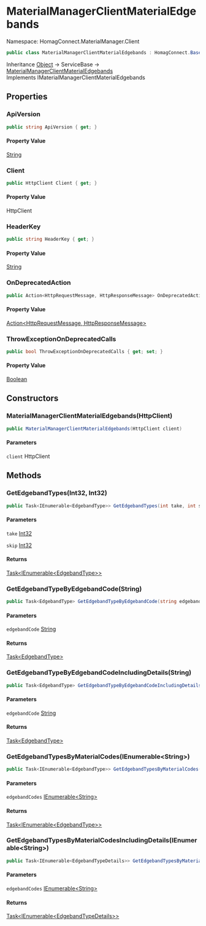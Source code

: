 # MaterialManagerClientMaterialEdgebands

Namespace: HomagConnect.MaterialManager.Client

```csharp
public class MaterialManagerClientMaterialEdgebands : HomagConnect.Base.Services.ServiceBase, HomagConnect.MaterialManager.Contracts.Material.Edgebands.Interfaces.IMaterialManagerClientMaterialEdgebands
```

Inheritance [Object](https://docs.microsoft.com/en-us/dotnet/api/system.object) → ServiceBase → [MaterialManagerClientMaterialEdgebands](./homagconnect.materialmanager.client.materialmanagerclientmaterialedgebands.md)<br>
Implements IMaterialManagerClientMaterialEdgebands

## Properties

### **ApiVersion**

```csharp
public string ApiVersion { get; }
```

#### Property Value

[String](https://docs.microsoft.com/en-us/dotnet/api/system.string)<br>

### **Client**

```csharp
public HttpClient Client { get; }
```

#### Property Value

HttpClient<br>

### **HeaderKey**

```csharp
public string HeaderKey { get; }
```

#### Property Value

[String](https://docs.microsoft.com/en-us/dotnet/api/system.string)<br>

### **OnDeprecatedAction**

```csharp
public Action<HttpRequestMessage, HttpResponseMessage> OnDeprecatedAction { get; set; }
```

#### Property Value

[Action&lt;HttpRequestMessage, HttpResponseMessage&gt;](https://docs.microsoft.com/en-us/dotnet/api/system.action-2)<br>

### **ThrowExceptionOnDeprecatedCalls**

```csharp
public bool ThrowExceptionOnDeprecatedCalls { get; set; }
```

#### Property Value

[Boolean](https://docs.microsoft.com/en-us/dotnet/api/system.boolean)<br>

## Constructors

### **MaterialManagerClientMaterialEdgebands(HttpClient)**

```csharp
public MaterialManagerClientMaterialEdgebands(HttpClient client)
```

#### Parameters

`client` HttpClient<br>

## Methods

### **GetEdgebandTypes(Int32, Int32)**

```csharp
public Task<IEnumerable<EdgebandType>> GetEdgebandTypes(int take, int skip)
```

#### Parameters

`take` [Int32](https://docs.microsoft.com/en-us/dotnet/api/system.int32)<br>

`skip` [Int32](https://docs.microsoft.com/en-us/dotnet/api/system.int32)<br>

#### Returns

[Task&lt;IEnumerable&lt;EdgebandType&gt;&gt;](https://docs.microsoft.com/en-us/dotnet/api/system.threading.tasks.task-1)<br>

### **GetEdgebandTypeByEdgebandCode(String)**

```csharp
public Task<EdgebandType> GetEdgebandTypeByEdgebandCode(string edgebandCode)
```

#### Parameters

`edgebandCode` [String](https://docs.microsoft.com/en-us/dotnet/api/system.string)<br>

#### Returns

[Task&lt;EdgebandType&gt;](https://docs.microsoft.com/en-us/dotnet/api/system.threading.tasks.task-1)<br>

### **GetEdgebandTypeByEdgebandCodeIncludingDetails(String)**

```csharp
public Task<EdgebandType> GetEdgebandTypeByEdgebandCodeIncludingDetails(string edgebandCode)
```

#### Parameters

`edgebandCode` [String](https://docs.microsoft.com/en-us/dotnet/api/system.string)<br>

#### Returns

[Task&lt;EdgebandType&gt;](https://docs.microsoft.com/en-us/dotnet/api/system.threading.tasks.task-1)<br>

### **GetEdgebandTypesByMaterialCodes(IEnumerable&lt;String&gt;)**

```csharp
public Task<IEnumerable<EdgebandType>> GetEdgebandTypesByMaterialCodes(IEnumerable<string> edgebandCodes)
```

#### Parameters

`edgebandCodes` [IEnumerable&lt;String&gt;](https://docs.microsoft.com/en-us/dotnet/api/system.collections.generic.ienumerable-1)<br>

#### Returns

[Task&lt;IEnumerable&lt;EdgebandType&gt;&gt;](https://docs.microsoft.com/en-us/dotnet/api/system.threading.tasks.task-1)<br>

### **GetEdgebandTypesByMaterialCodesIncludingDetails(IEnumerable&lt;String&gt;)**

```csharp
public Task<IEnumerable<EdgebandTypeDetails>> GetEdgebandTypesByMaterialCodesIncludingDetails(IEnumerable<string> edgebandCodes)
```

#### Parameters

`edgebandCodes` [IEnumerable&lt;String&gt;](https://docs.microsoft.com/en-us/dotnet/api/system.collections.generic.ienumerable-1)<br>

#### Returns

[Task&lt;IEnumerable&lt;EdgebandTypeDetails&gt;&gt;](https://docs.microsoft.com/en-us/dotnet/api/system.threading.tasks.task-1)<br>
